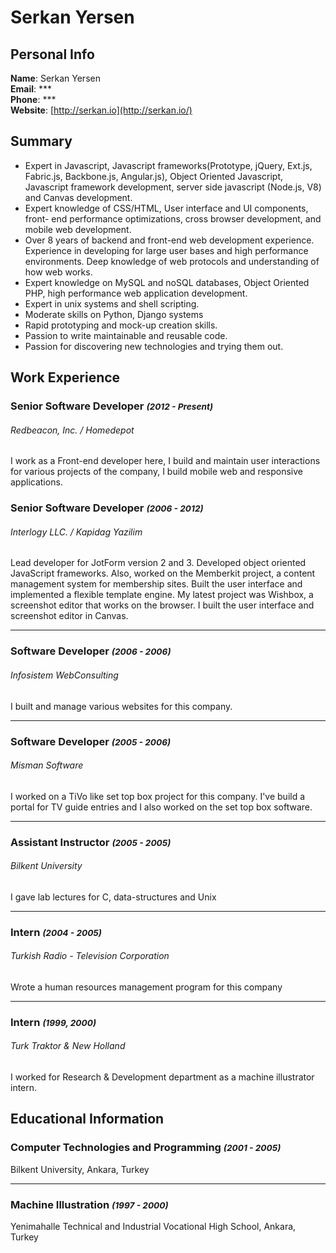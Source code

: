 # Serkan Yersen

## Personal Info

  **Name**: Serkan Yersen  
  **Email**: ***  
  **Phone**: ***  
  **Website**: [http://serkan.io](http://serkan.io/)  

## Summary

- Expert in Javascript, Javascript frameworks(Prototype, jQuery, Ext.js, Fabric.js, Backbone.js, Angular.js), Object Oriented Javascript, Javascript framework development, server side javascript (Node.js, V8) and Canvas development.
- Expert knowledge of CSS/HTML, User interface and UI components, front-
end performance optimizations, cross browser development, and mobile web development.
- Over 8 years of backend and front-end web development experience. Experience in developing for large user bases and high performance environments. Deep knowledge of web protocols and understanding of how web works.
- Expert knowledge on MySQL and noSQL databases, Object Oriented PHP, high performance web application development.
- Expert in unix systems and shell scripting.
- Moderate skills on Python, Django systems
- Rapid prototyping and mock-up creation skills.
- Passion to write maintainable and reusable code.
- Passion for discovering new technologies and trying them out.

## Work Experience

### Senior Software Developer <small>*(2012 - Present)*</small>
###### Redbeacon, Inc. / Homedepot


I work as a Front-end developer here, I build and maintain user interactions for various projects of the company, I build mobile web and responsive applications.

### Senior Software Developer <small>*(2006 - 2012)*</small>
###### Interlogy LLC. / Kapidag Yazilim

Lead developer for JotForm version 2 and 3. Developed object oriented JavaScript frameworks. Also, worked on the Memberkit project, a content management system for membership sites. Built the user interface and implemented a flexible template engine. My latest project was Wishbox, a screenshot editor that works on the browser. I built the user interface and screenshot editor in Canvas.

---

### Software Developer <small>*(2006 - 2006)*</small>
###### Infosistem WebConsulting

I built and manage various websites for this company.

---

### Software Developer <small>*(2005 - 2006)*</small>
###### Misman Software

I worked on a TiVo like set top box project for this company. I've build a portal for TV guide entries and I also worked on the set top box software.

---

### Assistant Instructor <small>*(2005 - 2005)*</small>
###### Bilkent University
I gave lab lectures for C, data-structures and Unix

---

### Intern <small>*(2004 - 2005)*</small>
###### Turkish Radio - Television Corporation

Wrote a human resources management program for this company

---

### Intern <small>*(1999, 2000)*</small>
###### Turk Traktor & New Holland

I worked for Research & Development department as a machine illustrator intern.

## Educational Information

### Computer Technologies and Programming <small>*(2001 - 2005)*</small>
Bilkent University, Ankara, Turkey

---

### Machine Illustration <small>*(1997 - 2000)*</small>
Yenimahalle Technical and Industrial Vocational High School, Ankara, Turkey
